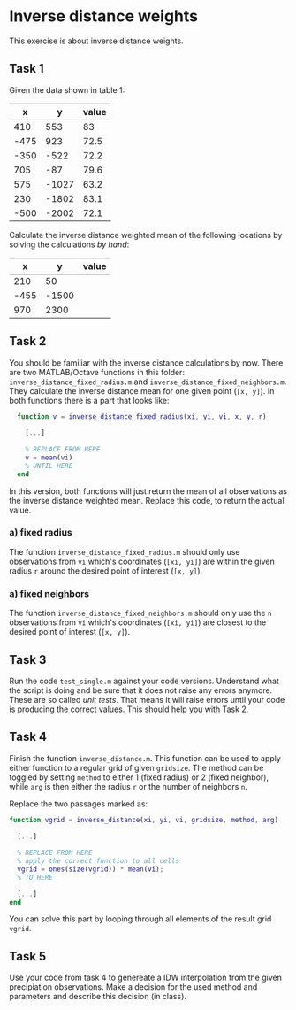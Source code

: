 # Inverse distance weights

This exercise is about inverse distance weights. 

## Task 1

Given the data shown in table 1:

| x    | y     | value |
|------|-------|-------|
| 410  | 553   | 83    |
| -475 | 923   | 72.5  |
| -350 | -522  | 72.2  |
| 705  | -87   | 79.6  |
| 575  | -1027 | 63.2  |
| 230  | -1802 | 83.1  |
| -500 | -2002 | 72.1  |

Calculate the inverse distance weighted mean of the following locations by 
solving the calculations *by hand*:

| x    | y     | value |
|------|-------|-------| 
| 210  | 50    |       |
| -455 | -1500 |       |
| 970  | 2300  |       |

## Task 2

You should be familiar with the inverse distance calculations by now. There are 
two MATLAB/Octave functions in this folder: `inverse_distance_fixed_radius.m` 
and `inverse_distance_fixed_neighbors.m`. They calculate the inverse distance 
mean for one given point (`[x, y]`). In both functions there is a part that 
looks like:

```Matlab
  function v = inverse_distance_fixed_radius(xi, yi, vi, x, y, r)
    
    [...]
    
    % REPLACE FROM HERE
    v = mean(vi)
    % UNTIL HERE
  end
```

In this version, both functions will just return the mean of all observations as 
the inverse distance weighted mean. Replace this code, to return the actual 
value.

### a) fixed radius

The function `inverse_distance_fixed_radius.m` should only use observations from 
`vi` which's coordinates (`[xi, yi]`) are within the given radius `r` around the 
desired point of interest (`[x, y]`). 

### a) fixed neighbors

The function `inverse_distance_fixed_neighbors.m` should only use the `n` 
observations from `vi` which's coordinates (`[xi, yi]`) are closest to the 
desired point of interest (`[x, y]`). 

## Task 3

Run the code `test_single.m` against your code versions. Understand what the 
script is doing and be sure that it does not raise any errors anymore. 
These are so called *unit tests*. That means it will raise errors until your code 
is producing the correct values. This should help you with Task 2.

## Task 4

Finish the function `inverse_distance.m`. This function can be used to apply 
either function to a regular grid of given `gridsize`. The method can be toggled 
by setting `method` to either 1 (fixed radius) or 2 (fixed neighbor), while 
`arg` is then either the radius `r` or the number of neighbors `n`. 

Replace the two passages marked as:

```Matlab
function vgrid = inverse_distance(xi, yi, vi, gridsize, method, arg)
  
  [...]
  
  % REPLACE FROM HERE
  % apply the correct function to all cells
  vgrid = ones(size(vgrid)) * mean(vi);
  % TO HERE
  
  [...]
end 
```

You can solve this part by looping through all elements of 
the result grid `vgrid`.

## Task 5

Use your code from task 4 to genereate a IDW interpolation from the given 
precipiation observations. Make a decision for the used method and parameters 
and describe this decision (in class).